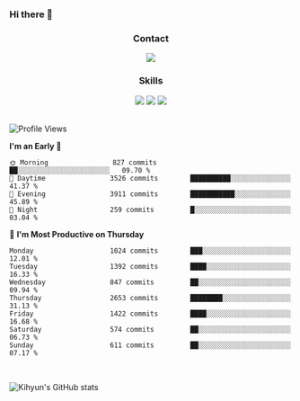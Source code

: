 ### Hi there 👋

<!--
**Key5771/Key5771** is a ✨ _special_ ✨ repository because its `README.md` (this file) appears on your GitHub profile.

Here are some ideas to get you started:

- 🔭 I’m currently working on ...
- 🌱 I’m currently learning ...
- 👯 I’m looking to collaborate on ...
- 🤔 I’m looking for help with ...
- 💬 Ask me about ...
- 📫 How to reach me: ...
- 😄 Pronouns: ...
- ⚡ Fun fact: ...
-->

<h3 align="center">Contact</h3>
<div align="center">
  <a href="mailto:ksj57715@gmail.com"><img src="https://img.shields.io/badge/Gmail-D14836?style=for-the-badge&logo=gmail&logoColor=white"/></a>
</div>

<h3 align="center">Skills</h3>
<div align="center">
  <img src="https://img.shields.io/badge/iOS-000000?style=for-the-badge&logo=ios&logoColor=white"/>
  <img src="https://img.shields.io/badge/Swift-FA7343?style=for-the-badge&logo=swift&logoColor=white"/>
  <img src="https://img.shields.io/badge/Xcode-007ACC?style=for-the-badge&logo=Xcode&logoColor=white"/>
</div>

<br>

<!--START_SECTION:waka-->
![Profile Views](http://img.shields.io/badge/Profile%20Views-0-blue)

**I'm an Early 🐤** 

```text
🌞 Morning                827 commits         ██░░░░░░░░░░░░░░░░░░░░░░░   09.70 % 
🌆 Daytime                3526 commits        ██████████░░░░░░░░░░░░░░░   41.37 % 
🌃 Evening                3911 commits        ███████████░░░░░░░░░░░░░░   45.89 % 
🌙 Night                  259 commits         █░░░░░░░░░░░░░░░░░░░░░░░░   03.04 % 
```
📅 **I'm Most Productive on Thursday** 

```text
Monday                   1024 commits        ███░░░░░░░░░░░░░░░░░░░░░░   12.01 % 
Tuesday                  1392 commits        ████░░░░░░░░░░░░░░░░░░░░░   16.33 % 
Wednesday                847 commits         ██░░░░░░░░░░░░░░░░░░░░░░░   09.94 % 
Thursday                 2653 commits        ████████░░░░░░░░░░░░░░░░░   31.13 % 
Friday                   1422 commits        ████░░░░░░░░░░░░░░░░░░░░░   16.68 % 
Saturday                 574 commits         ██░░░░░░░░░░░░░░░░░░░░░░░   06.73 % 
Sunday                   611 commits         ██░░░░░░░░░░░░░░░░░░░░░░░   07.17 % 
```



<!--END_SECTION:waka-->

<br>


![Kihyun's GitHub stats](https://github-readme-stats.vercel.app/api?username=key5771&show_icons=true&theme=radical)
